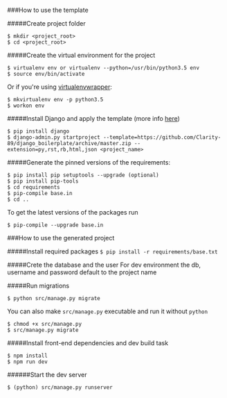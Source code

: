 ###How to use the template

#####Create project folder
```
$ mkdir <project_root>
$ cd <project_root> 
``` 

#####Create the virtual environment for the project
```
$ virtualenv env or virtualenv --python=/usr/bin/python3.5 env
$ source env/bin/activate
```

Or if you're using [virtualenvwrapper](https://virtualenvwrapper.readthedocs.io/en/latest/install.html):
```
$ mkvirtualenv env -p python3.5
$ workon env
```

#####Install Django and apply the template (more info [here](https://www.maykinmedia.nl/blog/2013/jun/6/customizing-django-startproject-templates/))
```
$ pip install django
$ django-admin.py startproject --template=https://github.com/Clarity-89/django_boilerplate/archive/master.zip --extension=py,rst,rb,html,json <project_name>
```

#####Generate the pinned versions of the requirements:
```
$ pip install pip setuptools --upgrade (optional)
$ pip install pip-tools
$ cd requirements
$ pip-compile base.in
$ cd ..
```

To get the latest versions of the packages run
```
$ pip-compile --upgrade base.in
```

###How to use the generated project

#####Install required packages
`$ pip install -r requirements/base.txt`

#####Crete the database and the user
For dev environment the db, username and password default to the project name

#####Run migrations
```
$ python src/manage.py migrate
``` 
You can also make `src/manage.py` executable and run it without `python`
```
$ chmod +x src/manage.py
$ src/manage.py migrate
``` 

#####Install front-end dependencies and dev build task
```
$ npm install
$ npm run dev
```

######Start the dev server
```
$ (python) src/manage.py runserver 
```